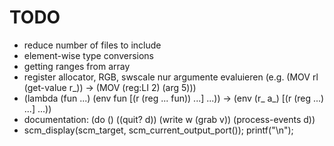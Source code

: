 # TODO

* reduce number of files to include
* element-wise type conversions
* getting ranges from array
* register allocator, RGB, swscale
  nur argumente evaluieren (e.g. (MOV rl (get-value r_)) -> (MOV (reg:LI 2) (arg 5)))
* (lambda (fun ...) (env fun [(r (reg ... fun)) ...] ...)) ->
  (env (r_ a_) [(r (reg ...) ...] ...))
* documentation: (do () ((quit? d)) (write w (grab v)) (process-events d))
* scm_display(scm_target, scm_current_output_port()); printf("\n");

